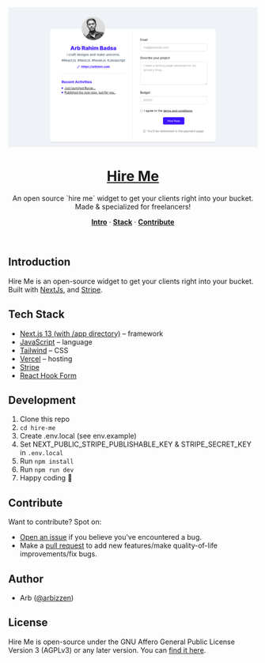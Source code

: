 <a href="https://hire.arbizen.com">
  <img alt="Hire Me - An open source hire me widget for freelancers." src="/public/hire-me-demo.png"/> 
  <h1 align="center">Hire Me</h1>
</a>

<p align="center">
  An open source `hire me` widget to get your clients right into your bucket. Made & specialized for freelancers!
</p>

<p align="center">
  <a href="#introduction"><strong>Intro</strong></a> ·
  <a href="#tech-stack"><strong>Stack</strong></a> ·
  <a href="#contributing"><strong>Contribute</strong></a>
</p>
<br/>

## Introduction

Hire Me is an open-source widget to get your clients right into your bucket. Built with [NextJs](https://nextjs.org), and [Stripe](https://stripe.com).

## Tech Stack

- [Next.js 13 (with /app directory)](https://nextjs.org/) – framework
- [JavaScript](https://www.typescriptlang.org/) – language
- [Tailwind](https://tailwindcss.com/) – CSS
- [Vercel](https://vercel.com/) – hosting
- [Stripe](https://stripe.com)
- [React Hook Form](https://react-hook-form.com)

## Development

1. Clone this repo
2. `cd hire-me`
3. Create .env.local (see env.example)
4. Set NEXT_PUBLIC_STRIPE_PUBLISHABLE_KEY & STRIPE_SECRET_KEY in `.env.local`
5. Run `npm install`
6. Run `npm run dev`
7. Happy coding 🎉

## Contribute

Want to contribute? Spot on:

- [Open an issue](https://github.com/arbizen/hire-me/issues) if you believe you've encountered a bug.
- Make a [pull request](https://github.com/arbizen/hire-me/pull) to add new features/make quality-of-life improvements/fix bugs.

## Author

- Arb ([@arbizzen](https://twitter.com/arbizzen))

## License

Hire Me is open-source under the GNU Affero General Public License Version 3 (AGPLv3) or any later version. You can [find it here](https://github.com/arbizen/hire-me/blob/main/LICENSE).
